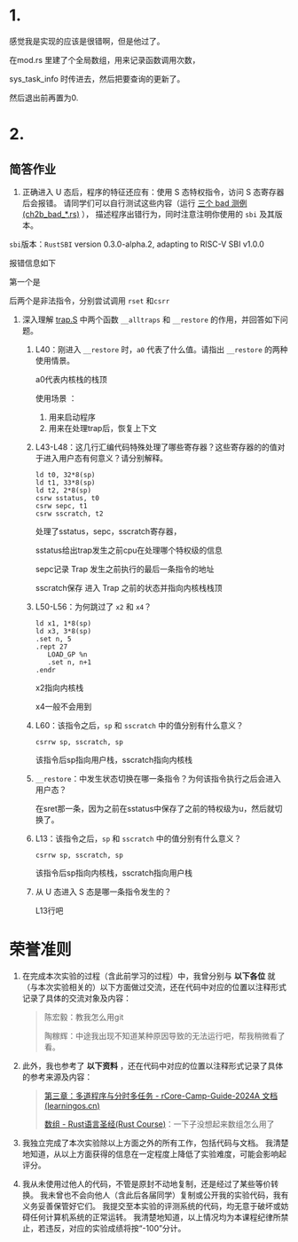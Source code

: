 # 1.

感觉我是实现的应该是很错啊，但是他过了。

在mod.rs 里建了个全局数组，用来记录函数调用次数，

sys_task_info 时传进去，然后把要查询的更新了。

然后退出前再置为0.

# 2.



## 简答作业

1. 正确进入 U 态后，程序的特征还应有：使用 S 态特权指令，访问 S 态寄存器后会报错。 请同学们可以自行测试这些内容（运行 [三个 bad 测例 (ch2b_bad_*.rs)](https://github.com/LearningOS/rCore-Tutorial-Test-2024A/tree/master/src/bin) ）， 描述程序出错行为，同时注意注明你使用的 `sbi` 及其版本。

`sbi`版本：`RustSBI` version 0.3.0-alpha.2, adapting to RISC-V SBI v1.0.0

报错信息如下

第一个是

后两个是非法指令，分别尝试调用 `rset` 和`csrr`

1. 深入理解 [trap.S](https://github.com/LearningOS/rCore-Camp-Code-2024A/blob/ch3/os/src/trap/trap.S) 中两个函数 `__alltraps` 和 `__restore` 的作用，并回答如下问题。

   1. L40：刚进入 `__restore` 时，`a0` 代表了什么值。请指出 `__restore` 的两种使用情景。

      a0代表内核栈的栈顶

      使用场景 ：

      1. 用来启动程序
      2. 用来在处理trap后，恢复上下文

   2. L43-L48：这几行汇编代码特殊处理了哪些寄存器？这些寄存器的的值对于进入用户态有何意义？请分别解释。

      ```
      ld t0, 32*8(sp)
      ld t1, 33*8(sp)
      ld t2, 2*8(sp)
      csrw sstatus, t0
      csrw sepc, t1
      csrw sscratch, t2
      ```

      处理了sstatus，sepc，sscratch寄存器，

      sstatus给出trap发生之前cpu在处理哪个特权级的信息

      sepc记录 Trap 发生之前执行的最后一条指令的地址

      sscratch保存 进入 Trap 之前的状态并指向内核栈栈顶

   3. L50-L56：为何跳过了 `x2` 和 `x4`？

      ```
      ld x1, 1*8(sp)
      ld x3, 3*8(sp)
      .set n, 5
      .rept 27
         LOAD_GP %n
         .set n, n+1
      .endr
      ```

      x2指向内核栈

      x4一般不会用到

   4. L60：该指令之后，`sp` 和 `sscratch` 中的值分别有什么意义？

      ```
      csrrw sp, sscratch, sp
      ```

      该指令后sp指向用户栈，sscratch指向内核栈

   5. `__restore`：中发生状态切换在哪一条指令？为何该指令执行之后会进入用户态？

      在sret那一条，因为之前在sstatus中保存了之前的特权级为u，然后就切换了。

   6. L13：该指令之后，`sp` 和 `sscratch` 中的值分别有什么意义？

      ```
      csrrw sp, sscratch, sp
      ```

      该指令后sp指向内核栈，sscratch指向用户栈

   7. 从 U 态进入 S 态是哪一条指令发生的？

      L13行吧



# 荣誉准则

1. 在完成本次实验的过程（含此前学习的过程）中，我曾分别与 **以下各位** 就（与本次实验相关的）以下方面做过交流，还在代码中对应的位置以注释形式记录了具体的交流对象及内容：

   > 陈宏毅：教我怎么用git
   >
   > 陶稼辉：中途我出现不知道某种原因导致的无法运行吧，帮我稍微看了看。

2. 此外，我也参考了 **以下资料** ，还在代码中对应的位置以注释形式记录了具体的参考来源及内容：

   > [第三章：多道程序与分时多任务 - rCore-Camp-Guide-2024A 文档 (learningos.cn)](https://learningos.cn/rCore-Camp-Guide-2024A/chapter3/index.html)
   >
   > [数组 - Rust语言圣经(Rust Course)](https://course.rs/basic/compound-type/array.html)：一下子没想起来数组怎么用了

3. 我独立完成了本次实验除以上方面之外的所有工作，包括代码与文档。 我清楚地知道，从以上方面获得的信息在一定程度上降低了实验难度，可能会影响起评分。

4. 我从未使用过他人的代码，不管是原封不动地复制，还是经过了某些等价转换。 我未曾也不会向他人（含此后各届同学）复制或公开我的实验代码，我有义务妥善保管好它们。 我提交至本实验的评测系统的代码，均无意于破坏或妨碍任何计算机系统的正常运转。 我清楚地知道，以上情况均为本课程纪律所禁止，若违反，对应的实验成绩将按“-100”分计。